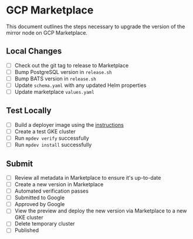 # GCP Marketplace

This document outlines the steps necessary to upgrade the version of the mirror node on GCP Marketplace.

## Local Changes

- [ ] Check out the git tag to release to Marketplace
- [ ] Bump PostgreSQL version in `release.sh`
- [ ] Bump BATS version in `release.sh`
- [ ] Update `schema.yaml` with any updated Helm properties
- [ ] Update marketplace `values.yaml`

## Test Locally

- [ ] Build a deployer image using the [instructions](/charts/marketplace/gcp/BUILDING.md)
- [ ] Create a test GKE cluster
- [ ] Run `mpdev verify` successfully
- [ ] Run `mpdev install` successfully

## Submit

- [ ] Review all metadata in Marketplace to ensure it's up-to-date
- [ ] Create a new version in Marketplace
- [ ] Automated verification passes
- [ ] Submitted to Google
- [ ] Approved by Google
- [ ] View the preview and deploy the new version via Marketplace to a new GKE cluster
- [ ] Delete temporary cluster
- [ ] Published
